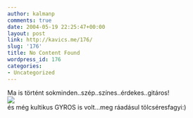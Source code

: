 ```yaml
---
author: kalmanp
comments: true
date: 2004-05-19 22:25:47+00:00
layout: post
link: http://kavics.me/176/
slug: '176'
title: No Content Found
wordpress_id: 176
categories:
- Uncategorized
---
```


Ma is történt sokminden..szép..színes..érdekes..gitáros!  
![](http://kavics.freeblog.hu/Files/77491.jpg)  
és még kultikus GYROS is volt...meg ráadásul tölcséresfagyi:)  

